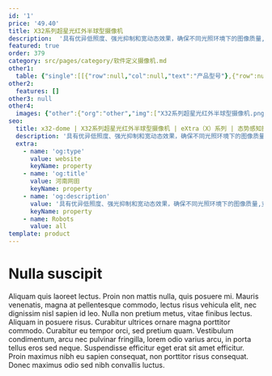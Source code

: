 ```yaml
---
id: '1'
price: '49.40'
title: X32系列超星光红外半球型摄像机
description:  '具有优异低照度、强光抑制和宽动态效果，确保不同光照环境下的图像质量,支持AI场景自适应，实时识别场景，针对性优化图像，具备深度智能学习能力。码流平滑，适应不同场景下对图像质量、流畅性的应用需求。'
featured: true
order: 379
category: src/pages/category/软件定义摄像机.md
other1: 
  table: {"single":[[{"row":null,"col":null,"text":"产品型号"},{"row":null,"col":null,"text":"X3221-I"}],[{"row":null,"col":null,"text":"图像传感器"},{"row":null,"col":null,"text":"1/1.8\" 200万像素逐行扫描CMOS"}],[{"row":null,"col":null,"text":"最大分辨率"},{"row":null,"col":null,"text":"1920×1080"}],[{"row":null,"col":null,"text":"低照度"},{"row":null,"col":null,"text":"支持"}],[{"row":null,"col":null,"text":"镜头焦距"},{"row":null,"col":null,"text":"2.8-12mm"}],[{"row":null,"col":null,"text":"补光方式"},{"row":null,"col":null,"text":"红外"}],[{"row":null,"col":null,"text":"宽动态"},{"row":null,"col":null,"text":"支持"}],[{"row":null,"col":null,"text":"智能分析"},{"row":null,"col":null,"text":"支持"}],[{"row":null,"col":null,"text":"电源"},{"row":null,"col":null,"text":"AC24V±25%，PoE+(IEEE 802.3at)"}]]}
other2:
  features: []
other3: null
other4:
  images: {"other":{"org":"other","img":["X32系列超星光红外半球型摄像机.png"]}}
seo:
  title: x32-dome | X32系列超星光红外半球型摄像机 | eXtra（X）系列 | 态势感知摄像机  | 软件定义摄像机 | 机器视觉
  description: '具有优异低照度、强光抑制和宽动态效果，确保不同光照环境下的图像质量,支持AI场景自适应，实时识别场景，针对性优化图像，具备深度智能学习能力。码流平滑，适应不同场景下对图像质量、流畅性的应用需求。'
  extra:
    - name: 'og:type'
      value: website
      keyName: property
    - name: 'og:title'
      value: 河南网田
      keyName: property
    - name: 'og:description'
      value: '具有优异低照度、强光抑制和宽动态效果，确保不同光照环境下的图像质量,支持AI场景自适应，实时识别场景，针对性优化图像，具备深度智能学习能力。码流平滑，适应不同场景下对图像质量、流畅性的应用需求。'
      keyName: property
    - name: Robots
      value: all
template: product
---
```


# Nulla suscipit

Aliquam quis laoreet lectus. Proin non mattis nulla, quis posuere mi. Mauris venenatis, magna at pellentesque commodo, lectus risus vehicula elit, nec dignissim nisl sapien id leo. Nulla non pretium metus, vitae finibus lectus. Aliquam in posuere risus. Curabitur ultrices ornare magna porttitor commodo. Curabitur eu tempor orci, sed pretium quam. Vestibulum condimentum, arcu nec pulvinar fringilla, lorem odio varius arcu, in porta tellus eros sed neque. Suspendisse efficitur eget erat sit amet efficitur. Proin maximus nibh eu sapien consequat, non porttitor risus consequat. Donec maximus odio sed nibh convallis luctus.